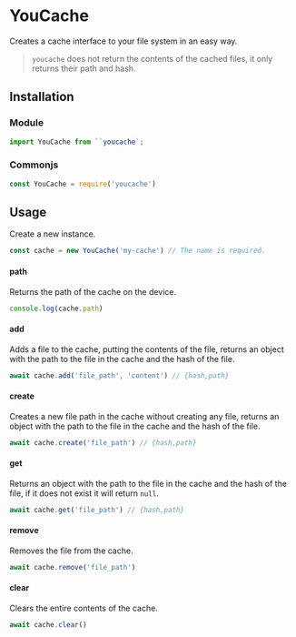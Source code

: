 # YouCache

Creates a cache interface to your file system in an easy way.

> `youcache` does not return the contents of the cached files, it only returns their path and hash.

## Installation

### Module

```js
import YouCache from ``youcache`;
```

### Commonjs

```js
const YouCache = require('youcache')
```

## Usage

Create a new instance.

```js
const cache = new YouCache('my-cache') // The name is required.
```

#### path

Returns the path of the cache on the device.

```js
console.log(cache.path)
```

#### add

Adds a file to the cache, putting the contents of the file, returns an object with the path to the file in the cache and the hash of the file.

```js
await cache.add('file_path', 'content') // {hash,path}
```

#### create

Creates a new file path in the cache without creating any file, returns an object with the path to the file in the cache and the hash of the file.

```js
await cache.create('file_path') // {hash,path}
```

#### get

Returns an object with the path to the file in the cache and the hash of the file, if it does not exist it will return `null`.

```js
await cache.get('file_path') // {hash,path}
```

#### remove

Removes the file from the cache.

```js
await cache.remove('file_path')
```

#### clear

Clears the entire contents of the cache.

```js
await cache.clear()
```
